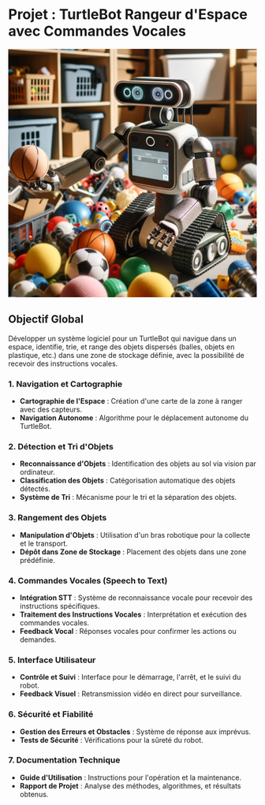 # Projet : TurtleBot Rangeur d'Espace avec Commandes Vocales

![Image](./image/sujet.png)

## Objectif Global
Développer un système logiciel pour un TurtleBot qui navigue dans un espace, identifie, trie, et range des objets dispersés (balles, objets en plastique, etc.) dans une zone de stockage définie, avec la possibilité de recevoir des instructions vocales.

### 1. Navigation et Cartographie
- **Cartographie de l'Espace** : Création d'une carte de la zone à ranger avec des capteurs.
- **Navigation Autonome** : Algorithme pour le déplacement autonome du TurtleBot.

### 2. Détection et Tri d'Objets
- **Reconnaissance d'Objets** : Identification des objets au sol via vision par ordinateur.
- **Classification des Objets** : Catégorisation automatique des objets détectés.
- **Système de Tri** : Mécanisme pour le tri et la séparation des objets.

### 3. Rangement des Objets
- **Manipulation d'Objets** : Utilisation d'un bras robotique pour la collecte et le transport.
- **Dépôt dans Zone de Stockage** : Placement des objets dans une zone prédéfinie.

### 4. Commandes Vocales (Speech to Text)
- **Intégration STT** : Système de reconnaissance vocale pour recevoir des instructions spécifiques.
- **Traitement des Instructions Vocales** : Interprétation et exécution des commandes vocales.
- **Feedback Vocal** : Réponses vocales pour confirmer les actions ou demandes.

### 5. Interface Utilisateur
- **Contrôle et Suivi** : Interface pour le démarrage, l'arrêt, et le suivi du robot.
- **Feedback Visuel** : Retransmission vidéo en direct pour surveillance.

### 6. Sécurité et Fiabilité
- **Gestion des Erreurs et Obstacles** : Système de réponse aux imprévus.
- **Tests de Sécurité** : Vérifications pour la sûreté du robot.

### 7. Documentation Technique
- **Guide d'Utilisation** : Instructions pour l'opération et la maintenance.
- **Rapport de Projet** : Analyse des méthodes, algorithmes, et résultats obtenus.
